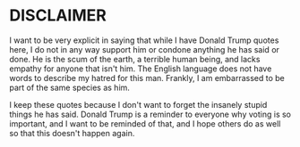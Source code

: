 DISCLAIMER
==========

I want to be very explicit in saying that while I have Donald Trump quotes here,
I do not in any way support him or condone anything he has said or done. He is
the scum of the earth, a terrible human being, and lacks empathy for anyone that
isn't him. The English language does not have words to describe my hatred for
this man. Frankly, I am embarrassed to be part of the same species as him.

I keep these quotes because I don't want to forget the insanely stupid things he
has said. Donald Trump is a reminder to everyone why voting is so important, and
I want to be reminded of that, and I hope others do as well so that this doesn't
happen again.
